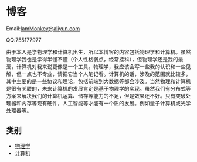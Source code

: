# 博客 

Email:IamMonkey@aliyun.com

QQ:755177977


由于本人是学物理学和计算机出生，所以本博客的内容包括物理学和计算机。虽然物理学我也是学得半懂不懂（个人性格弱点，经常挂科），但物理学还是我的最爱，计算机对我来说更像是一个工具。物理学，我应该会写一些我的认识和一些见解，但一点也不专业，请把它当个人笔记看。计算机的话，涉及的范围就比较多，其中主要的是一些协议和理论，包括前端到大数据等都会涉及。当然物理和计算机是很有关联的，未来计算机的发展肯定是基于物理学的实现。虽然我们有分布式等方案来解决我们的计算机运算、储存等能力的不足，但是效果还不好。只有突破处理器和内存等现有硬件，人工智能等才能有一个质的发展。例如量子计算机或光学处理器等。



## 类别

 * [物理学](https://github.com/IamMonkey/blog/physics/READEME.md)
 * [计算机](/computer/content.md)
